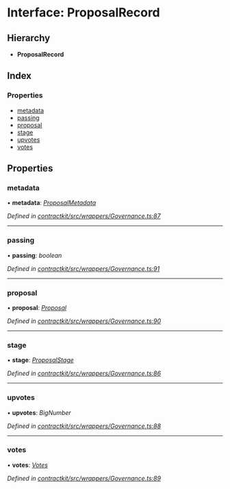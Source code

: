 # Interface: ProposalRecord

## Hierarchy

* **ProposalRecord**

## Index

### Properties

* [metadata](_contractkit_src_wrappers_governance_.proposalrecord.md#metadata)
* [passing](_contractkit_src_wrappers_governance_.proposalrecord.md#passing)
* [proposal](_contractkit_src_wrappers_governance_.proposalrecord.md#proposal)
* [stage](_contractkit_src_wrappers_governance_.proposalrecord.md#stage)
* [upvotes](_contractkit_src_wrappers_governance_.proposalrecord.md#upvotes)
* [votes](_contractkit_src_wrappers_governance_.proposalrecord.md#votes)

## Properties

###  metadata

• **metadata**: *[ProposalMetadata](_contractkit_src_wrappers_governance_.proposalmetadata.md)*

*Defined in [contractkit/src/wrappers/Governance.ts:87](https://github.com/celo-org/celo-monorepo/blob/master/packages/contractkit/src/wrappers/Governance.ts#L87)*

___

###  passing

• **passing**: *boolean*

*Defined in [contractkit/src/wrappers/Governance.ts:91](https://github.com/celo-org/celo-monorepo/blob/master/packages/contractkit/src/wrappers/Governance.ts#L91)*

___

###  proposal

• **proposal**: *[Proposal](../modules/_contractkit_src_wrappers_governance_.md#proposal)*

*Defined in [contractkit/src/wrappers/Governance.ts:90](https://github.com/celo-org/celo-monorepo/blob/master/packages/contractkit/src/wrappers/Governance.ts#L90)*

___

###  stage

• **stage**: *[ProposalStage](../enums/_contractkit_src_wrappers_governance_.proposalstage.md)*

*Defined in [contractkit/src/wrappers/Governance.ts:86](https://github.com/celo-org/celo-monorepo/blob/master/packages/contractkit/src/wrappers/Governance.ts#L86)*

___

###  upvotes

• **upvotes**: *BigNumber*

*Defined in [contractkit/src/wrappers/Governance.ts:88](https://github.com/celo-org/celo-monorepo/blob/master/packages/contractkit/src/wrappers/Governance.ts#L88)*

___

###  votes

• **votes**: *[Votes](_contractkit_src_wrappers_governance_.votes.md)*

*Defined in [contractkit/src/wrappers/Governance.ts:89](https://github.com/celo-org/celo-monorepo/blob/master/packages/contractkit/src/wrappers/Governance.ts#L89)*
